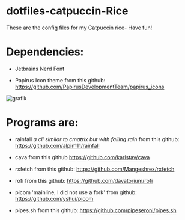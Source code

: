 # dotfiles-catpuccin-Rice
These are the config files for my Catpuccin rice- Have fun!


# Dependencies: 

- Jetbrains Nerd Font

- Papirus Icon theme
  from this github: https://github.com/PapirusDevelopmentTeam/papirus_icons

![grafik](https://user-images.githubusercontent.com/91160845/179303606-d09ae351-1632-42b0-9700-c195e4da97f4.png)

# Programs are:





- rainfall *a cli similar to cmatrix but with falling rain*
  from this github: https://github.com/alpin111/rainfall
  
- cava 
  from this github https://github.com/karlstav/cava
  
- rxfetch 
  from this github: https://github.com/Mangeshrex/rxfetch
  
- rofi
  from this github: https://github.com/davatorium/rofi
  
- picom 'mainline, I did not use a fork'
  from github: https://github.com/yshui/picom
  
- pipes.sh 
  from this github: https://github.com/pipeseroni/pipes.sh
  
  





